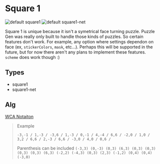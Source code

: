 # Square 1
![default square1](/img/sq1.png)
![default square1-net](/img/sq1-net.png)

Square 1 is unique because it isn't a symetrical face turning puzzle. Puzzle Gen was really only built to handle those kinds of puzzles. So certain features don't work. For example, any option where settings dependon on face (ex, `stickerColors`, `mask`, etc...). Perhaps this will be supported in the future, but for now there aren't any plans to implement these features. `scheme` does work though :) 

## Types
  - square1
  - square1-net

## Alg
[WCA Notaiton](https://www.worldcubeassociation.org/regulations/#12c)

> Example
>
> `-3,-1 / 1,-3 / -3,6 / 1,-3 / 0,-1 / 4,-4 / 6,6 / -2,0 / 1,0 / 3,2 / 6,6 / 2,-3 / 6,6 / -3,0 / 4,0 / 0,6 /`
>
> Parenthesis can be included
> `(-3,3) (0,-3) (0,3) (6,3) (0,3) (0,3) (0,3) (0,3) (6,3) (-2,2) (-4,3) (0,3) (2,3) (-1,2) (0,4) (0,4) (-3,0)`